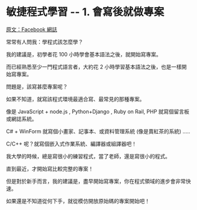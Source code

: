 # 敏捷程式學習 -- 1. 會寫後就做專案

[原文：Facebook 網誌](https://www.facebook.com/notes/%E9%99%B3%E9%8D%BE%E8%AA%A0/%E6%95%8F%E6%8D%B7%E7%A8%8B%E5%BC%8F%E5%AD%B8%E7%BF%92-1-%E6%9C%83%E5%AF%AB%E5%BE%8C%E5%B0%B1%E5%81%9A%E5%B0%88%E6%A1%88/10154735403566893)

常常有人問我：學程式該怎麼學？

我的建議是，初學者花 100 小時學會基本語法之後，就開始寫專案。

而已經熟悉至少一門程式語言者，大約花 2 小時學習基本語法之後，也是一樣開始寫專案。

問題是，該寫甚麼專案呢？

如果不知道，就寫該程式環境最適合寫、最常見的那種專案。

像是 JavaScript + node.js , Python+Django , Ruby on Rail, PHP 就寫個留言板或網誌系統。

C# + WinForm 就寫個小畫家、記事本、或資料管理系統 (像是賣紅茶的系統) .....

C/C++ 呢？就寫個嵌入式作業系統、編譯器或組譯器吧！

我大學的時候，總是寫很小的練習程式，當了老師，還是寫很小的程式。

直到最近，才開始寫比較完整的專案！

但是對於新手而言，我的建議是，盡早開始寫專案，你在程式領域的進步會非常快速。

如果還是不知道從何下手，就從模仿開放原始碼的專案開始吧！